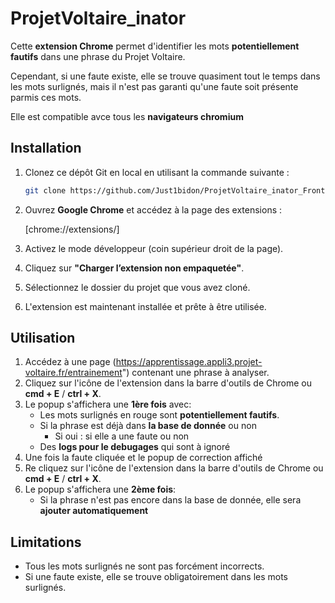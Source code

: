 
# ProjetVoltaire_inator

Cette **extension Chrome** permet d'identifier les mots **potentiellement fautifs** dans une phrase du Projet Voltaire.

Cependant, si une faute existe, elle se trouve quasiment tout le temps dans les mots surlignés, mais il n'est pas garanti qu'une faute soit présente parmis ces mots.

Elle est compatible avce tous les **navigateurs chromium**

## Installation

1. Clonez ce dépôt Git en local en utilisant la commande suivante :
    
    ```bash
    git clone https://github.com/Just1bidon/ProjetVoltaire_inator_Front.git
    ```
    
2. Ouvrez **Google Chrome** et accédez à la page des extensions :
    
    [chrome://extensions/]
    
3. Activez le mode développeur (coin supérieur droit de la page).
4. Cliquez sur **"Charger l’extension non empaquetée"**.
5. Sélectionnez le dossier du projet que vous avez cloné.
6. L'extension est maintenant installée et prête à être utilisée.

## Utilisation

1. Accédez à une page (https://apprentissage.appli3.projet-voltaire.fr/entrainement") contenant une phrase à analyser.
2. Cliquez sur l'icône de l'extension dans la barre d'outils de Chrome ou **cmd + E** / **ctrl + X**.
3. Le popup s'affichera une **1ère fois** avec:
    - Les mots surlignés en rouge sont **potentiellement fautifs**.
    - Si la phrase est déjà dans **la base de donnée** ou non
        - Si oui : si elle a une faute ou non
    - Des **logs pour le debugages** qui sont à ignoré
4. Une fois la faute cliquée et le popup de correction affiché
5. Re cliquez sur l'icône de l'extension dans la barre d'outils de Chrome ou **cmd + E** / **ctrl + X**.
6. Le popup s'affichera une **2ème fois**:
    - Si la phrase n'est pas encore dans la base de donnée, elle sera **ajouter automatiquement**


## Limitations

- Tous les mots surlignés ne sont pas forcément incorrects.
- Si une faute existe, elle se trouve obligatoirement dans les mots surlignés.